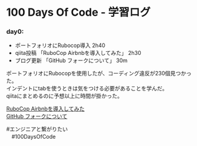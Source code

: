 # 100 Days Of Code - 学習ログ

### day0:
  - ポートフォリオにRubocop導入 2h40
  - qiita投稿 「RuboCop Airbnbを導入してみた」 2h30
  - ブログ更新 「GitHub フォークについて」 30m

  ポートフォリオにRubocopを使用したが、コーディング違反が230個見つかった。<br>
  インデントにtabを使うときは気をつける必要があることを学んだ。<br>
  qiitaにまとめるのに予想以上に時間が掛かった。<br>

  [RuboCop Airbnbを導入してみた](https://qiita.com/mrBuild19/items/80467df79e8bd3c0ce1d)<br>
  [GitHub フォークについて](https://build19.hatenablog.jp/entry/2020/08/04/111656)

  #エンジニアと繋がりたい<br>
　#100DaysOfCode

